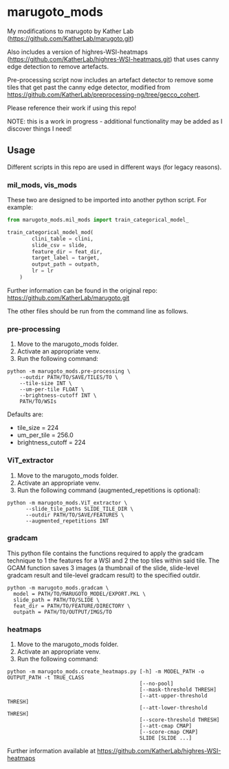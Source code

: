 # marugoto_mods
My modifications to marugoto by Kather Lab (https://github.com/KatherLab/marugoto.git)

Also includes a version of highres-WSI-heatmaps (https://github.com/KatherLab/highres-WSI-heatmaps.git) that uses canny edge detection to remove artefacts.

Pre-processing script now includes an artefact detector to remove some tiles that get past the canny edge detector, modified from https://github.com/KatherLab/preprocessing-ng/tree/gecco_cohert.

Please reference their work if using this repo!

NOTE: this is a work in progress - additional functionality may be added as I discover things I need!

## Usage
Different scripts in this repo are used in different ways (for legacy reasons).

### mil_mods, vis_mods
These two are designed to be imported into another python script. For example:

```Python
from marugoto_mods.mil_mods import train_categorical_model_

train_categorical_model_mod(
        clini_table = clini,
        slide_csv = slide,
        feature_dir = feat_dir,
        target_label = target,
        output_path = outpath,
        lr = lr
    )
```

Further information can be found in the original repo: https://github.com/KatherLab/marugoto.git

The other files should be run from the command line as follows.
### pre-processing
1. Move to the marugoto_mods folder.
2. Activate an appropriate venv.
3. Run the following command:

```
python -m marugoto_mods.pre-processing \
    --outdir PATH/TO/SAVE/TILES/TO \
    --tile-size INT \
    --um-per-tile FLOAT \
    --brightness-cutoff INT \
    PATH/TO/WSIs
```
  Defaults are:
  - tile_size = 224
  - um_per_tile = 256.0
  - brightness_cutoff = 224

### ViT_extractor
1. Move to the marugoto_mods folder.
2. Activate an appropriate venv.
3. Run the following command (augmented_repetitions is optional):

```
python -m marugoto_mods.ViT_extractor \
      --slide_tile_paths SLIDE_TILE_DIR \
      --outdir PATH/TO/SAVE/FEATURES \
      --augmented_repetitions INT
```
### gradcam
This python file contains the functions required to apply the gradcam technique to 1 the features for a WSI and 2 the top tiles within said tile. The GCAM function saves 3 images (a thumbnail of the slide, slide-level gradcam result and tile-level gradcam result) to the specified outdir.

```
python -m marugoto_mods.gradcam \
  model = PATH/TO/MARUGOTO_MODEL/EXPORT.PKL \
  slide_path = PATH/TO/SLIDE \
  feat_dir = PATH/TO/FEATURE/DIRECTORY \
  outpath = PATH/TO/OUTPUT/IMGS/TO

```


### heatmaps
1. Move to the marugoto_mods folder.
2. Activate an appropriate venv.
3. Run the following command:

```
python -m marugoto_mods.create_heatmaps.py [-h] -m MODEL_PATH -o OUTPUT_PATH -t TRUE_CLASS
                                           [--no-pool]
                                           [--mask-threshold THRESH]
                                           [--att-upper-threshold THRESH]
                                           [--att-lower-threshold THRESH]
                                           [--score-threshold THRESH]
                                           [--att-cmap CMAP]
                                           [--score-cmap CMAP]
                                           SLIDE [SLIDE ...]
```
Further information available at https://github.com/KatherLab/highres-WSI-heatmaps 
